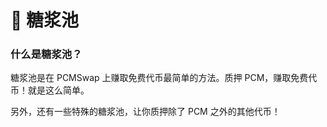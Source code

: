 # 🍯 糖浆池



### **什么是糖浆池？** <a href="#what-are-syrup-pools" id="what-are-syrup-pools"></a>

糖浆池是在 PCMSwap 上赚取免费代币最简单的方法。质押 PCM，赚取免费代币！就是这么简单。

另外，还有一些特殊的糖浆池，让你质押除了 PCM 之外的其他代币！

​
